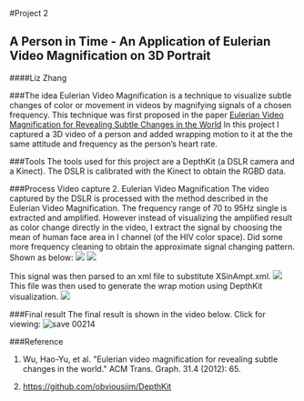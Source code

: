 #Project 2
## A Person in Time - An Application of Eulerian Video Magnification on 3D Portrait
####Liz Zhang

###The idea
Eulerian Video Magnification is a technique to visualize subtle changes of color or movement in videos by magnifying signals of a chosen frequency. This technique was first proposed in the paper [Eulerian Video Magnification for Revealing Subtle Changes in the World](http://people.csail.mit.edu/mrub/papers/vidmag.pdf)
In this project I captured a 3D video of a person and added wrapping motion to it at the the same attitude and frequency as the person’s heart rate.

###Tools
The tools used for this project are a DepthKit (a DSLR camera and a Kinect). The DSLR is calibrated with the Kinect to obtain the  RGBD data. 

###Process
Video capture
2.   Eulerian Video Magnification
The video captured by the DSLR is processed with the method described in the Eulerian Video Magnification. The frequency range of 70 to 95Hz single is extracted and amplified. However instead of visualizing the amplified result as color change directly in the video, I extract the signal by choosing the mean of human face area in I channel (of the HIV color space). Did some more frequency cleaning to obtain the approximate signal changing pattern. Shown as below:
![](https://cloud.githubusercontent.com/assets/11666005/10568181/84eeba06-75e2-11e5-953d-1cb39851cfa8.jpg)
![](https://cloud.githubusercontent.com/assets/11666005/10568182/878b3866-75e2-11e5-9b60-bfb3a5e20cfa.jpg)

This signal was then parsed to an xml file to substitute XSinAmpt.xml. 
![](https://cloud.githubusercontent.com/assets/11666005/10568200/b9aaf336-75e2-11e5-844f-55e01ec3f6e1.png)
This file was then used to generate the wrap motion using DepthKit visualization.
![](https://cloud.githubusercontent.com/assets/11666005/10568180/803b391c-75e2-11e5-9776-59c50fcc44d2.png)

###Final result
The final result is shown in the video below. Click for viewing:
![save 00214](https://cloud.githubusercontent.com/assets/11666005/10568319/5895413a-75e4-11e5-9c8f-558b2ffd2258.png)

###Reference
1. Wu, Hao-Yu, et al. "Eulerian video magnification for revealing subtle changes in the world." ACM Trans. Graph. 31.4 (2012): 65.

2. https://github.com/obviousjim/DepthKit
